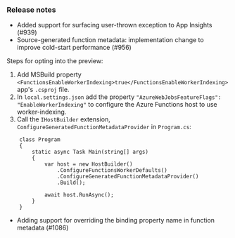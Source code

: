 ### Release notes
<!-- Please add your release notes in the following format:
- My change description (#PR/#issue)
-->

- Added support for surfacing user-thrown exception to App Insights (#939)
- Source-generated function metadata: implementation change to improve cold-start performance (#956)

Steps for opting into the preview:

1. Add MSBuild property `<FunctionsEnableWorkerIndexing>true</FunctionsEnableWorkerIndexing>` app's `.csproj` file.
2. In `local.settings.json` add the property `"AzureWebJobsFeatureFlags": "EnableWorkerIndexing"` to configure the Azure Functions host to use worker-indexing.
3. Call the `IHostBuilder` extension, `ConfigureGeneratedFunctionMetadataProvider` in `Program.cs`:

```
    class Program
    {
        static async Task Main(string[] args)
        {
            var host = new HostBuilder()
                .ConfigureFunctionsWorkerDefaults()
                .ConfigureGeneratedFunctionMetadataProvider()
                .Build();

            await host.RunAsync();
        }
    }
```
- Adding support for overriding the binding property name in function metadata (#1086)